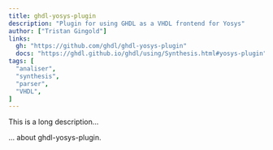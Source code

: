 ```yaml
---
title: ghdl-yosys-plugin
description: "Plugin for using GHDL as a VHDL frontend for Yosys"
author: ["Tristan Gingold"]
links:
  gh: "https://github.com/ghdl/ghdl-yosys-plugin"
  docs: "https://ghdl.github.io/ghdl/using/Synthesis.html#yosys-plugin"
tags: [
  "analiser",
  "synthesis",
  "parser",
  "VHDL",
]
---
```


This is a long description...
<!--more-->
... about ghdl-yosys-plugin.
